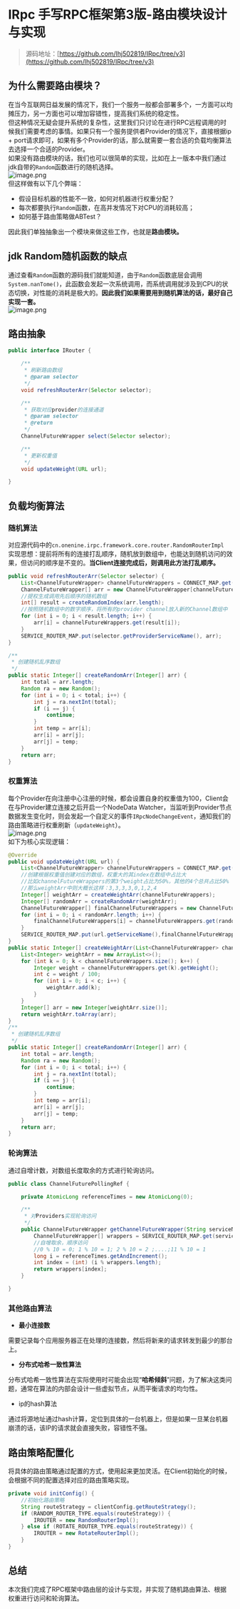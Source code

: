 # IRpc **手写RPC框架第3版-路由模块设计与实现**
> 源码地址：[https://github.com/lhj502819/IRpc/tree/v3](https://github.com/lhj502819/IRpc/tree/v3)

<a name="jrlHz"></a>

## 为什么需要路由模块？

在当今互联网日益发展的情况下，我们一个服务一般都会部署多个，一方面可以均摊压力，另一方面也可以增加容错性，提高我们系统的稳定性。<br />但这种情况无疑会提升系统的复杂性，这里我们只讨论在进行RPC远程调用的时候我们需要考虑的事情。如果只有一个服务提供者Provider的情况下，直接根据ip + port请求即可，如果有多个Provider的话，那么就需要一套合适的负载均衡算法去选择一个合适的Provider。<br />如果没有路由模块的话，我们也可以很简单的实现，比如在上一版本中我们通过jdk自带的`Random`函数进行的随机选择。<br />![image.png](https://cdn.nlark.com/yuque/0/2022/png/1171730/1672322226543-591ed835-7a71-444d-9f38-8a77ea91aa06.png#averageHue=%232e2b2a&clientId=ub2350b76-3c1a-4&crop=0&crop=0&crop=1&crop=1&from=paste&height=269&id=u05042cbb&margin=%5Bobject%20Object%5D&name=image.png&originHeight=269&originWidth=1126&originalType=binary&ratio=1&rotation=0&showTitle=false&size=37330&status=done&style=none&taskId=u1443eaa5-a6c4-4d9e-995b-60ef919f157&title=&width=1126)<br />但这样做有以下几个弊端：

- 假设目标机器的性能不一致，如何对机器进行权重分配？
- 每次都要执行`Random`函数，在高并发情况下对CPU的消耗较高；
- 如何基于路由策略做ABTest？

因此我们单独抽象出一个模块来做这些工作，也就是**路由模块。**
<a name="VJ74b"></a>

## jdk Random随机函数的缺点

通过查看`Random`函数的源码我们就能知道，由于`Random`函数底层会调用`System.nanTome()`，此函数会发起一次系统调用，而系统调用就涉及到CPU的状态切换，对性能的消耗是极大的。**因此我们如果需要用到随机算法的话，最好自己实现一套。**<br />![image.png](https://cdn.nlark.com/yuque/0/2022/png/1171730/1672322376778-a45d0c5b-96be-4a77-b7ba-a865b92bcb00.png#averageHue=%232f2e2d&clientId=ub2350b76-3c1a-4&crop=0&crop=0&crop=1&crop=1&from=paste&height=111&id=ufc2c0561&margin=%5Bobject%20Object%5D&name=image.png&originHeight=111&originWidth=557&originalType=binary&ratio=1&rotation=0&showTitle=false&size=9955&status=done&style=none&taskId=u0ca48cb9-e270-42df-aca2-8160070ddec&title=&width=557)
<a name="r26ls"></a>

## 路由抽象

```java
public interface IRouter {

    /**
     * 刷新路由数组
     * @param selector
     */
    void refreshRouterArr(Selector selector);

    /**
     * 获取对应provider的连接通道
     * @param selector
     * @return
     */
    ChannelFutureWrapper select(Selector selector);

    /**
     * 更新权重值
     */
    void updateWeight(URL url);

}
```

<a name="G83jW"></a>

## 负载均衡算法

<a name="aB594"></a>

### 随机算法

对应源代码中的`cn.onenine.irpc.framework.core.router.RandomRouterImpl`<br />实现思想：提前将所有的连接打乱顺序，随机放到数组中，也能达到随机访问的效果，但访问的顺序是不变的。**当Client连接完成后，则调用此方法打乱顺序。**

```java
public void refreshRouterArr(Selector selector) {
    List<ChannelFutureWrapper> channelFutureWrappers = CONNECT_MAP.get(selector.getProviderServiceName());
    ChannelFutureWrapper[] arr = new ChannelFutureWrapper[channelFutureWrappers.size()];
    //提权生成调用先后顺序的随机数组
    int[] result = createRandomIndex(arr.length);
    //按照随机数组中的数字顺序，将所有的provider channel放入新的Channel数组中
    for (int i = 0; i < result.length; i++) {
        arr[i] = channelFutureWrappers.get(result[i]);
    }
    SERVICE_ROUTER_MAP.put(selector.getProviderServiceName(), arr);
}

/**
 * 创建随机乱序数组
 */
public static Integer[] createRandomArr(Integer[] arr) {
    int total = arr.length;
    Random ra = new Random();
    for (int i = 0; i < total; i++) {
        int j = ra.nextInt(total);
        if (i == j) {
            continue;
        }
        int temp = arr[i];
        arr[i] = arr[j];
        arr[j] = temp;
    }
    return arr;
}
```

<a name="cwZsc"></a>

### 权重算法

每个Provider在向注册中心注册的时候，都会设置自身的权重值为100，Client会在与Provider建立连接之后开启一个NodeData Watcher，当监听到Provider节点数据发生变化时，则会发起一个自定义的事件`IRpcNodeChangeEvent`，通知我们的路由策略进行权重刷新（`updateWeight`）。<br />![image.png](https://cdn.nlark.com/yuque/0/2022/png/1171730/1672323924765-41226685-861c-4b92-af83-37f80eb5cb38.png#averageHue=%23fdfdfc&clientId=ub2350b76-3c1a-4&crop=0&crop=0&crop=1&crop=1&from=paste&height=805&id=u0ec4120a&margin=%5Bobject%20Object%5D&name=image.png&originHeight=805&originWidth=1694&originalType=binary&ratio=1&rotation=0&showTitle=false&size=44797&status=done&style=none&taskId=u0f9b989e-dc1f-4505-9174-205c80898e0&title=&width=1694)<br />如下为核心实现逻辑：

```java
@Override
public void updateWeight(URL url) {
    List<ChannelFutureWrapper> channelFutureWrappers = CONNECT_MAP.get(url.getServiceName());
    //创建根据权重值创建对应的数组，权重大的其index在数组中占比大
	//比如channelFutureWrappers的第3个weight占比为50%，其他的4个总共占比50%
	//那么weightArr中则大概长这样：3,3,3,3,0,1,2,4
    Integer[] weightArr = createWeightArr(channelFutureWrappers);
    Integer[] randomArr = createRandomArr(weightArr);
    ChannelFutureWrapper[] finalChannelFutureWrappers = new ChannelFutureWrapper[randomArr.length];
    for (int i = 0; i < randomArr.length; i++) {
        finalChannelFutureWrappers[i] = channelFutureWrappers.get(randomArr[i]);
    }
    SERVICE_ROUTER_MAP.put(url.getServiceName(),finalChannelFutureWrappers);
}
public static Integer[] createWeightArr(List<ChannelFutureWrapper> channelFutureWrappers) {
    List<Integer> weightArr = new ArrayList<>();
    for (int k = 0; k < channelFutureWrappers.size(); k++) {
        Integer weight = channelFutureWrappers.get(k).getWeight();
        int c = weight / 100;
        for (int i = 0; i < c; i++) {
            weightArr.add(k);
        }
    }
    Integer[] arr = new Integer[weightArr.size()];
    return weightArr.toArray(arr);
}
/**
 * 创建随机乱序数组
 */
public static Integer[] createRandomArr(Integer[] arr) {
    int total = arr.length;
    Random ra = new Random();
    for (int i = 0; i < total; i++) {
        int j = ra.nextInt(total);
        if (i == j) {
            continue;
        }
        int temp = arr[i];
        arr[i] = arr[j];
        arr[j] = temp;
    }
    return arr;
}
```

<a name="bxaQ1"></a>

### 轮询算法

通过自增计数，对数组长度取余的方式进行轮询访问。

```java
public class ChannelFuturePollingRef {

    private AtomicLong referenceTimes = new AtomicLong(0);

    /**
     * 对Providers实现轮询访问
     */
    public ChannelFutureWrapper getChannelFutureWrapper(String serviceName) {
        ChannelFutureWrapper[] wrappers = SERVICE_ROUTER_MAP.get(serviceName);
        //自增取余，顺序访问
        //0 % 10 = 0; 1 % 10 = 1; 2 % 10 = 2 ;....;11 % 10 = 1
        long i = referenceTimes.getAndIncrement();
        int index = (int) (i % wrappers.length);
        return wrappers[index];
    }

}
```

<a name="DytWV"></a>

### 其他路由算法

- **最小连接数**

需要记录每个应用服务器正在处理的连接数，然后将新来的请求转发到最少的那台上。

- **分布式哈希一致性算法**

分布式哈希一致性算法在实际使用时可能会出现“**哈希倾斜**”问题，为了解决这类问题，通常在算法的内部会设计一些虚拟节点，从而平衡请求的均匀性。

- ip的hash算法

通过将源地址通过hash计算，定位到具体的一台机器上，但是如果一旦某台机器崩溃的话，该IP的请求就会直接失败，容错性不强。
<a name="iJfuF"></a>

## 路由策略配置化

将具体的路由策略通过配置的方式，使用起来更加灵活。在Client初始化的时候，会根据不同的配置选择对应的路由策略实现。

```java
private void initConfig() {
    //初始化路由策略
    String routeStrategy = clientConfig.getRouteStrategy();
    if (RANDOM_ROUTER_TYPE.equals(routeStrategy)) {
        IROUTER = new RandomRouterImpl();
    } else if (ROTATE_ROUTER_TYPE.equals(routeStrategy)) {
        IROUTER = new RotateRouterImpl();
    }
}
```

<a name="w8AcS"></a>

## 总结

本次我们完成了RPC框架中路由层的设计与实现，并实现了随机路由算法、根据权重进行访问和轮询算法。